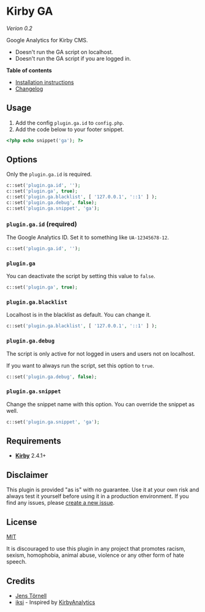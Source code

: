 # Kirby GA

*Verion 0.2*

Google Analytics for Kirby CMS.

- Doesn't run the GA script on localhost.
- Doesn't run the GA script if you are logged in.

**Table of contents**

- [Installation instructions](docs/install.md)
- [Changelog](docs/changelog.md)

## Usage

1. Add the config `plugin.ga.id` to `config.php`.
1. Add the code below to your footer snippet.

```php
<?php echo snippet('ga'); ?>
```

## Options

Only the `plugin.ga.id` is required.

```php
c::set('plugin.ga.id', '');
c::set('plugin.ga', true);
c::set('plugin.ga.blacklist', [ '127.0.0.1', '::1' ] );
c::set('plugin.ga.debug', false);
c::set('plugin.ga.snippet', 'ga');
```

### `plugin.ga.id` (required)

The Google Analytics ID. Set it to something like `UA-12345678-12`.

```php
c::set('plugin.ga.id', '');
```

### `plugin.ga`

You can deactivate the script by setting this value to `false`.

```php
c::set('plugin.ga', true);
```

### `plugin.ga.blacklist`

Localhost is in the blacklist as default. You can change it.

```php
c::set('plugin.ga.blacklist', [ '127.0.0.1', '::1' ] );
```

### `plugin.ga.debug`

The script is only active for not logged in users and users not on localhost.

If you want to always run the script, set this option to `true`.

```php
c::set('plugin.ga.debug', false);
```

### `plugin.ga.snippet`

Change the snippet name with this option. You can override the snippet as well.

```php
c::set('plugin.ga.snippet', 'ga');
```

## Requirements

- [**Kirby**](https://getkirby.com/) 2.4.1+

## Disclaimer

This plugin is provided "as is" with no guarantee. Use it at your own risk and always test it yourself before using it in a production environment. If you find any issues, please [create a new issue](https://github.com/jenstornell/kirby-ga/issues/new).

## License

[MIT](https://opensource.org/licenses/MIT)

It is discouraged to use this plugin in any project that promotes racism, sexism, homophobia, animal abuse, violence or any other form of hate speech.

## Credits

- [Jens Törnell](https://github.com/jenstornell)
- [iksi](https://github.com/iksi) - Inspired by [KirbyAnalytics](https://github.com/iksi/KirbyAnalytics)